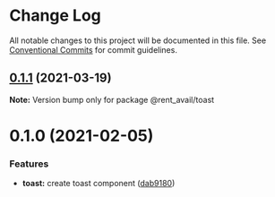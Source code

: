 # Change Log

All notable changes to this project will be documented in this file.
See [Conventional Commits](https://conventionalcommits.org) for commit guidelines.

## [0.1.1](https://github.com/rentalutions/elements/compare/@rent_avail/toast@0.1.0...@rent_avail/toast@0.1.1) (2021-03-19)

**Note:** Version bump only for package @rent_avail/toast





# 0.1.0 (2021-02-05)


### Features

* **toast:** create toast component ([dab9180](https://github.com/rentalutions/elements/commit/dab9180fef83b5f857f952610282a8afc1cb021f))
